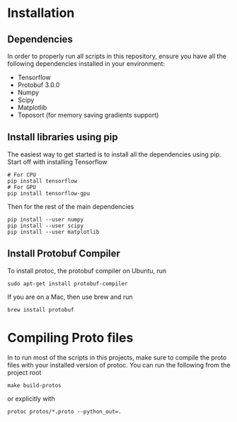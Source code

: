 # Installation

## Dependencies

In order to properly run all scripts in this repository, ensure you have all the following dependencies installed in your environment:

* Tensorflow
* Protobuf 3.0.0
* Numpy
* Scipy
* Matplotlib
* Toposort (for memory saving gradients support)

## Install libraries using pip

The easiest way to get started is to install all the dependencies using pip. Start off with installing Tensorflow

```
# For CPU
pip install tensorflow
# For GPU
pip install tensorflow-gpu
```

Then for the rest of the main dependencies

```
pip install --user numpy
pip install --user scipy
pip install --user matplotlib
```

## Install Protobuf Compiler

To install protoc, the protobuf compiler on Ubuntu, run

```
sudo apt-get install protobuf-compiler
```

If you are on a Mac, then use brew and run

```
brew install protobuf
```

# Compiling Proto files
In to run most of the scripts in this projects, make sure to compile the proto files with your installed version of protoc. You can run the following from the project root

```
make build-protos
```

or explicitly with

```
protoc protos/*.proto --python_out=.
```
